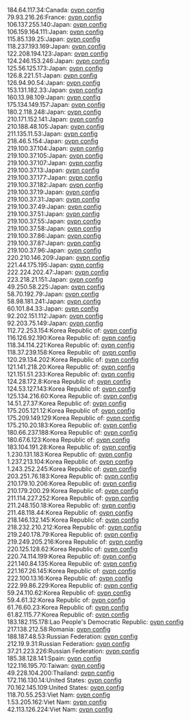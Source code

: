 184.64.117.34:Canada: [ovpn config](vpn/184_64_117_34.ovpn)  
79.93.216.26:France: [ovpn config](vpn/79_93_216_26.ovpn)  
106.137.255.140:Japan: [ovpn config](vpn/106_137_255_140.ovpn)  
106.159.164.111:Japan: [ovpn config](vpn/106_159_164_111.ovpn)  
115.85.139.25:Japan: [ovpn config](vpn/115_85_139_25.ovpn)  
118.237.193.169:Japan: [ovpn config](vpn/118_237_193_169.ovpn)  
122.208.194.123:Japan: [ovpn config](vpn/122_208_194_123.ovpn)  
124.246.153.246:Japan: [ovpn config](vpn/124_246_153_246.ovpn)  
125.56.125.173:Japan: [ovpn config](vpn/125_56_125_173.ovpn)  
126.8.221.51:Japan: [ovpn config](vpn/126_8_221_51.ovpn)  
126.94.90.54:Japan: [ovpn config](vpn/126_94_90_54.ovpn)  
153.131.182.33:Japan: [ovpn config](vpn/153_131_182_33.ovpn)  
160.13.98.109:Japan: [ovpn config](vpn/160_13_98_109.ovpn)  
175.134.149.157:Japan: [ovpn config](vpn/175_134_149_157.ovpn)  
180.2.118.248:Japan: [ovpn config](vpn/180_2_118_248.ovpn)  
210.171.152.141:Japan: [ovpn config](vpn/210_171_152_141.ovpn)  
210.188.48.105:Japan: [ovpn config](vpn/210_188_48_105.ovpn)  
211.135.11.53:Japan: [ovpn config](vpn/211_135_11_53.ovpn)  
218.46.5.154:Japan: [ovpn config](vpn/218_46_5_154.ovpn)  
219.100.37.104:Japan: [ovpn config](vpn/219_100_37_104.ovpn)  
219.100.37.105:Japan: [ovpn config](vpn/219_100_37_105.ovpn)  
219.100.37.107:Japan: [ovpn config](vpn/219_100_37_107.ovpn)  
219.100.37.13:Japan: [ovpn config](vpn/219_100_37_13.ovpn)  
219.100.37.177:Japan: [ovpn config](vpn/219_100_37_177.ovpn)  
219.100.37.182:Japan: [ovpn config](vpn/219_100_37_182.ovpn)  
219.100.37.19:Japan: [ovpn config](vpn/219_100_37_19.ovpn)  
219.100.37.31:Japan: [ovpn config](vpn/219_100_37_31.ovpn)  
219.100.37.49:Japan: [ovpn config](vpn/219_100_37_49.ovpn)  
219.100.37.51:Japan: [ovpn config](vpn/219_100_37_51.ovpn)  
219.100.37.55:Japan: [ovpn config](vpn/219_100_37_55.ovpn)  
219.100.37.58:Japan: [ovpn config](vpn/219_100_37_58.ovpn)  
219.100.37.86:Japan: [ovpn config](vpn/219_100_37_86.ovpn)  
219.100.37.87:Japan: [ovpn config](vpn/219_100_37_87.ovpn)  
219.100.37.96:Japan: [ovpn config](vpn/219_100_37_96.ovpn)  
220.210.146.209:Japan: [ovpn config](vpn/220_210_146_209.ovpn)  
221.44.175.195:Japan: [ovpn config](vpn/221_44_175_195.ovpn)  
222.224.202.47:Japan: [ovpn config](vpn/222_224_202_47.ovpn)  
223.218.21.151:Japan: [ovpn config](vpn/223_218_21_151.ovpn)  
49.250.58.225:Japan: [ovpn config](vpn/49_250_58_225.ovpn)  
58.70.192.79:Japan: [ovpn config](vpn/58_70_192_79.ovpn)  
58.98.181.241:Japan: [ovpn config](vpn/58_98_181_241.ovpn)  
60.101.84.33:Japan: [ovpn config](vpn/60_101_84_33.ovpn)  
92.202.151.112:Japan: [ovpn config](vpn/92_202_151_112.ovpn)  
92.203.75.149:Japan: [ovpn config](vpn/92_203_75_149.ovpn)  
112.72.253.154:Korea Republic of: [ovpn config](vpn/112_72_253_154.ovpn)  
116.126.92.190:Korea Republic of: [ovpn config](vpn/116_126_92_190.ovpn)  
118.34.114.221:Korea Republic of: [ovpn config](vpn/118_34_114_221.ovpn)  
118.37.239.158:Korea Republic of: [ovpn config](vpn/118_37_239_158.ovpn)  
120.29.134.202:Korea Republic of: [ovpn config](vpn/120_29_134_202.ovpn)  
121.141.218.20:Korea Republic of: [ovpn config](vpn/121_141_218_20.ovpn)  
121.151.51.233:Korea Republic of: [ovpn config](vpn/121_151_51_233.ovpn)  
124.28.172.8:Korea Republic of: [ovpn config](vpn/124_28_172_8.ovpn)  
124.53.127.143:Korea Republic of: [ovpn config](vpn/124_53_127_143.ovpn)  
125.134.216.60:Korea Republic of: [ovpn config](vpn/125_134_216_60.ovpn)  
14.51.27.37:Korea Republic of: [ovpn config](vpn/14_51_27_37.ovpn)  
175.205.121.12:Korea Republic of: [ovpn config](vpn/175_205_121_12.ovpn)  
175.209.149.129:Korea Republic of: [ovpn config](vpn/175_209_149_129.ovpn)  
175.210.20.183:Korea Republic of: [ovpn config](vpn/175_210_20_183.ovpn)  
180.66.237.188:Korea Republic of: [ovpn config](vpn/180_66_237_188.ovpn)  
180.67.6.123:Korea Republic of: [ovpn config](vpn/180_67_6_123.ovpn)  
183.104.191.28:Korea Republic of: [ovpn config](vpn/183_104_191_28.ovpn)  
1.230.131.183:Korea Republic of: [ovpn config](vpn/1_230_131_183.ovpn)  
1.237.213.104:Korea Republic of: [ovpn config](vpn/1_237_213_104.ovpn)  
1.243.252.245:Korea Republic of: [ovpn config](vpn/1_243_252_245.ovpn)  
203.251.76.183:Korea Republic of: [ovpn config](vpn/203_251_76_183.ovpn)  
210.179.10.206:Korea Republic of: [ovpn config](vpn/210_179_10_206.ovpn)  
210.179.200.29:Korea Republic of: [ovpn config](vpn/210_179_200_29.ovpn)  
211.114.227.252:Korea Republic of: [ovpn config](vpn/211_114_227_252.ovpn)  
211.248.150.18:Korea Republic of: [ovpn config](vpn/211_248_150_18.ovpn)  
211.48.118.44:Korea Republic of: [ovpn config](vpn/211_48_118_44.ovpn)  
218.146.132.145:Korea Republic of: [ovpn config](vpn/218_146_132_145.ovpn)  
218.232.210.212:Korea Republic of: [ovpn config](vpn/218_232_210_212.ovpn)  
219.240.178.79:Korea Republic of: [ovpn config](vpn/219_240_178_79.ovpn)  
219.249.205.216:Korea Republic of: [ovpn config](vpn/219_249_205_216.ovpn)  
220.125.128.62:Korea Republic of: [ovpn config](vpn/220_125_128_62.ovpn)  
220.74.114.199:Korea Republic of: [ovpn config](vpn/220_74_114_199.ovpn)  
221.140.84.135:Korea Republic of: [ovpn config](vpn/221_140_84_135.ovpn)  
221.167.26.145:Korea Republic of: [ovpn config](vpn/221_167_26_145.ovpn)  
222.100.13.16:Korea Republic of: [ovpn config](vpn/222_100_13_16.ovpn)  
222.99.86.229:Korea Republic of: [ovpn config](vpn/222_99_86_229.ovpn)  
59.24.110.62:Korea Republic of: [ovpn config](vpn/59_24_110_62.ovpn)  
59.4.61.32:Korea Republic of: [ovpn config](vpn/59_4_61_32.ovpn)  
61.76.60.23:Korea Republic of: [ovpn config](vpn/61_76_60_23.ovpn)  
61.82.115.77:Korea Republic of: [ovpn config](vpn/61_82_115_77.ovpn)  
183.182.115.178:Lao People's Democratic Republic: [ovpn config](vpn/183_182_115_178.ovpn)  
217.138.212.58:Romania: [ovpn config](vpn/217_138_212_58.ovpn)  
188.187.48.53:Russian Federation: [ovpn config](vpn/188_187_48_53.ovpn)  
212.19.9.31:Russian Federation: [ovpn config](vpn/212_19_9_31.ovpn)  
37.21.223.226:Russian Federation: [ovpn config](vpn/37_21_223_226.ovpn)  
185.38.128.141:Spain: [ovpn config](vpn/185_38_128_141.ovpn)  
122.116.195.70:Taiwan: [ovpn config](vpn/122_116_195_70.ovpn)  
49.228.104.200:Thailand: [ovpn config](vpn/49_228_104_200.ovpn)  
172.116.130.14:United States: [ovpn config](vpn/172_116_130_14.ovpn)  
70.162.145.109:United States: [ovpn config](vpn/70_162_145_109.ovpn)  
118.70.55.253:Viet Nam: [ovpn config](vpn/118_70_55_253.ovpn)  
1.53.205.162:Viet Nam: [ovpn config](vpn/1_53_205_162.ovpn)  
42.113.126.224:Viet Nam: [ovpn config](vpn/42_113_126_224.ovpn)  
